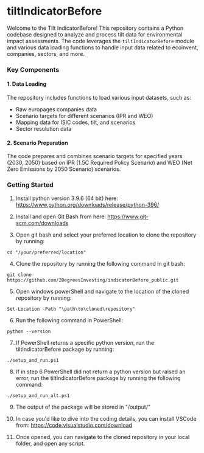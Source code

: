 # tiltIndicatorBefore

Welcome to the Tilt IndicatorBefore! This repository contains a Python codebase designed to analyze and process tilt data for environmental impact assessments. The code leverages the `tiltIndicatorBefore` module and various data loading functions to handle input data related to ecoinvent, companies, sectors, and more.

### Key Components

#### 1. Data Loading

The repository includes functions to load various input datasets, such as:
- Raw europages companies data
- Scenario targets for different scenarios (IPR and WEO)
- Mapping data for ISIC codes, tilt, and scenarios
- Sector resolution data


#### 2. Scenario Preparation

The code prepares and combines scenario targets for specified years (2030, 2050) based on IPR (1.5C Required Policy Scenario) and WEO (Net Zero Emissions by 2050 Scenario) scenarios.


### Getting Started

1. Install python version 3.9.6 (64 bit) here:
https://www.python.org/downloads/release/python-396/

2. Install and open Git Bash from here: 
https://www.git-scm.com/downloads

3. Open git bash and select your preferred location to clone the repository by running:
```` Shell
cd "/your/preferred/location"
````
4. Clone the repository by running the following command in git bash:
```` Shell
git clone https://github.com/2DegreesInvesting/indicatorBefore_public.git
````
5. Open windows powerShell and navigate to the location of the cloned repository by running:
```` Shell
Set-Location -Path "\path\to\cloned\repository"
````
6. Run the following command in PowerShell:
```` Shell
python --version
````
7. If PowerShell returns a specific python version, run the tiltIndicatorBefore package by running:
```` Shell
./setup_and_run.ps1
````
8. If in step 6 PowerShell did not return a python version but raised an error, run the tiltIndicatorBefore package by running the following command:
```` Shell
./setup_and_run_alt.ps1
````
9. The output of the package will be stored in "/output/"

10. In case you'd like to dive into the coding details, you can install VSCode from:
https://code.visualstudio.com/download

11. Once opened, you can navigate to the cloned repository in your local folder, and open any script.